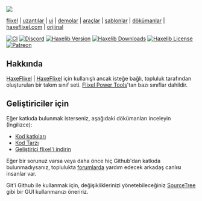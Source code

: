 ![](https://raw.github.com/HaxeFlixel/haxeflixel.com/master/src/files/images/flixel-logos/flixel-addons.png)

[flixel](https://github.com/HaxeFlixel/flixel) | [uzantılar](https://github.com/HaxeFlixel/flixel-addons) | [ui](https://github.com/HaxeFlixel/flixel-ui) | [demolar](https://github.com/HaxeFlixel/flixel-demos) | [araçlar](https://github.com/HaxeFlixel/flixel-tools) | [şablonlar](https://github.com/HaxeFlixel/flixel-templates) | [dökümanlar](https://github.com/HaxeFlixel/flixel-docs) | [haxeflixel.com](https://github.com/HaxeFlixel/haxeflixel.com) | [orijinal](/README.md)

[![CI](https://img.shields.io/github/actions/workflow/status/HaxeFlixel/flixel-addons/main.yml?branch=dev&logo=github)](https://github.com/HaxeFlixel/flixel/actions?query=workflow%3ACI)
[![Discord](https://img.shields.io/discord/162395145352904705.svg?logo=discord)](https://discordapp.com/invite/rqEBAgF)
[![Haxelib Version](https://badgen.net/haxelib/v/flixel-addons)](https://lib.haxe.org/p/flixel-addons)
[![Haxelib Downloads](https://badgen.net/haxelib/d/flixel-addons?color=blue)](https://lib.haxe.org/p/flixel-addons)
[![Haxelib License](https://badgen.net/haxelib/license/flixel-addons)](LICENSE.md)
[![Patreon](https://img.shields.io/badge/donate-patreon-blue.svg)](https://www.patreon.com/haxeflixel) 



## Hakkında

[HaxeFlixel](https://github.com/HaxeFlixel/flixel) | [HaxeFlixel](https://github.com/HaxeFlixel/flixel) için kullanışlı ancak isteğe bağlı, topluluk tarafından oluşturulan bir takım sınıf seti.  [Flixel Power Tools](https://github.com/photonstorm/Flixel-Power-Tools)'tan bazı sınıflar dahildir.

## Geliştiriciler için

Eğer katkıda bulunmak isterseniz, aşağıdaki dökümanları inceleyin (İngilizce):

- [Kod katkıları](http://haxeflixel.com/documentation/code-contributions)
- [Kod Tarzı](http://haxeflixel.com/documentation/code-style)
- [Geliştirici flixel'i indirin](http://haxeflixel.com/documentation/install-development-flixel/)

Eğer bir sorunuz varsa veya daha önce hiç Github'dan katkıda bulunmadıysanız, toplulukta [forumlarda](http://haxeflixel.com/documentation/community/) yardım edecek arkadaş canlısı insanlar var.

Git'i Github ile kullanmak için, değişikliklerinizi yönetebileceğiniz [SourceTree](http://www.sourcetreeapp.com/) gibi bir GUI kullanmanızı öneririz.
